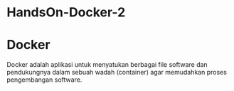 # HandsOn-Docker-2

# Docker

Docker adalah aplikasi untuk menyatukan berbagai file software dan pendukungnya dalam sebuah wadah (container) agar memudahkan proses pengembangan software.
